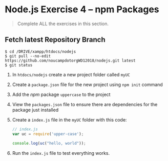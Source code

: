 # Node.js Exercise 4 – npm Packages
		
> Complete ALL the exercises in this section.

## Fetch latest Repository Branch

```
$ cd /DRIVE/xampp/htdocs/nodejs
$ git pull --no-edit https://github.com/noucampdotorgWD12018/nodejs.git latest
$ git status

```

1.	In ``htdocs/nodejs`` create a new project folder called ``myUC``

1.	Create a ``package.json`` file for the new project using ``npm init`` command

1.	Add the *npm* package ``uppercase`` to the project

1.	View the ``packages.json`` file to ensure there are dependencies for the package just installed

1.  Create a ``index.js`` file in the ``myUC`` folder with this code:

    ```javascript
    // index.js
    var uc = require('upper-case');
 
    console.log(uc("hello, world"));
    ```

1.  Run the ``index.js`` file to test everything works.



